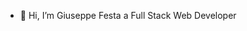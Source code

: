 - 👋 Hi, I’m Giuseppe Festa a Full Stack Web Developer

<!---
GFesta/GFesta is a ✨ special ✨ repository because its `README.md` (this file) appears on your GitHub profile.
You can click the Preview link to take a look at your changes.
--->
